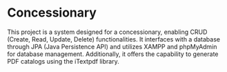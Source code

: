 # Concessionary

This project is a system designed for a concessionary, enabling CRUD (Create, Read, Update, Delete) functionalities. It interfaces with a database through JPA (Java Persistence API) and utilizes XAMPP and phpMyAdmin for database management. Additionally, it offers the capability to generate PDF catalogs using the iTextpdf library.